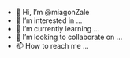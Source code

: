 - 👋 Hi, I’m @miagonZale
- 👀 I’m interested in ...
- 🌱 I’m currently learning ...
- 💞️ I’m looking to collaborate on ...
- 📫 How to reach me ...

<!---
miagonZale/miagonZale is a ✨ special ✨ repository because its `README.md` (this file) appears on your GitHub profile.
You can click the Preview link to take a look at your changes.
--->
